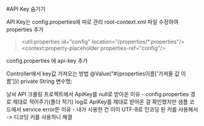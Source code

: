 #API Key 숨기기

API Key는 config.properties에 따로 관리
root-context.xml 파일 수정하여 properties 추가
> <util:properties id="config" location="/properties/*.properties"/> <context:property-placeholder properties-ref="config"/>

config.properties 에 api-key 추가

Controller에서 key값 가져오는 방법 
@Value("#{properties이름['가져올 값 이름']})
private String 변수명;

날씨 API 크롤링 프로젝트에서 ApiKey를 null로 받아온 이유 
    - config.properties 경로 제대로 적어주기(폴더 적기)
log로 ApiKey를 제대로 받아온 걸 확인했지만 샘플 코드에서 service error뜬 이유
    - 내가 사용한 건 이미 UTF-8로 인코딩 된 키를 사용해서 -> 디코딩 키를 사용하니 해결



